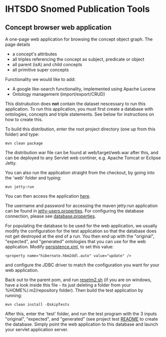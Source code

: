 IHTSDO Snomed Publication Tools
===============================

Concept browser web application
-------------------------------

A one-page web application for browsing the concept object graph. The page details
- a concept's attributes
- all triples referencing the concept as subject, predicate or object
- all parent (isA) and child concepts
- all primitive super concepts

Functionality we would like to add:
- A google like-search functionality, implemented using Apache Lucene
- Ontology management (import/export/CRUD)

This distrubution does **not** contain the dataset nescessary to run this application. To run this application, you must first create a database with ontologies, concepts and triple statements. See below for instructions on how to create this.

To build this distribution, enter the root project directory (one up from this folder) and type:

    mvn clean package

The distribution war file can be found at web/target/web.war after this, and can be deployed to any Servlet web continer, e.g. Apache Tomcat or Eclipse Jetty.

You can also run the application straight from the checkout, by going into the 'web' folder and typing:

    mvn jetty:run
    
You can then access the application [here](http://localhost:8080/browse/ontology/1/concept/420881009).

The username and password for accessing the maven jetty:run application can be found in [jetty-users.properties](src/main/resources/jetty-users.properties). For configuring the database connection, please see [database.properties](src/main/resources/database.properties).

For populating the database to be used for the web application, we usually modify the configuration for the test application so that the database does not get destroyed at the end of a run. You then end up with the "original", "expected", and "generated" ontologies that you can use for the web application. Modify [persistence.xml](../importexport/src/main/resources/META-INF/persistence.xml), to set this value:

    <property name="hibernate.hbm2ddl.auto" value="update" />
    
and configure the JDBC driver to match the configuration you want for your web application.

Back out to the parent pom, and run [resetm2.sh](../resetme.2sh) (if you are on windows, have a look inside this file - its just deleting a folder from your %HOME%/.m2/repository folder). Then build the test application by running:
   
    mvn clean install -DskipTests
    
After this, enter the 'test' folder, and run the test program with the 3 inputs "original", "expected", and "generated" (see project test [README](../test/README.md) to create the database. Simply point the web application to this database and launch your servlet application server.

